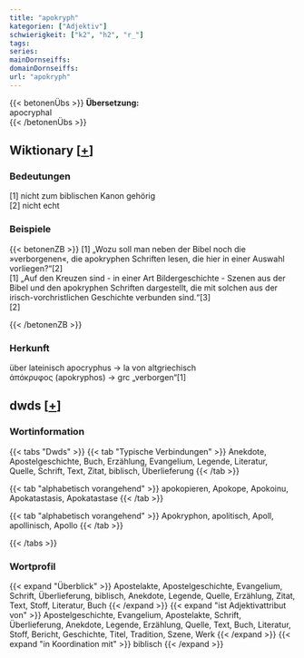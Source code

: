 ```yaml
---
title: "apokryph"
kategorien: ["Adjektiv"]
schwierigkeit: ["k2", "h2", "r_"]
tags:
series:
mainDornseiffs:
domainDornseiffs:
url: "apokryph"
---
```


{{< betonenÜbs >}}
**Übersetzung:**  
apocryphal  
{{< /betonenÜbs >}}

## Wiktionary [[+](https://de.wiktionary.org/wiki/apokryph)]

### Bedeutungen
[1] nicht zum biblischen Kanon gehörig  
[2] nicht echt  

### Beispiele
{{< betonenZB >}}
[1] „Wozu soll man neben der Bibel noch die »verborgenen«, die apokryphen Schriften lesen, die hier in einer Auswahl vorliegen?“[2]  
[1] „Auf den Kreuzen sind - in einer Art Bildergeschichte - Szenen aus der Bibel und den apokryphen Schriften dargestellt, die mit solchen aus der irisch-vorchristlichen Geschichte verbunden sind.“[3]  
[2]  

{{< /betonenZB >}}
### Herkunft
über lateinisch apocryphus → la von altgriechisch ἀπόκρυφος (apokryphos) → grc „verborgen“[1]  



## dwds [[+](https://www.dwds.de/wb/apokryph)]

### Wortinformation
{{< tabs "Dwds" >}}
{{< tab "Typische Verbindungen" >}}
Anekdote, Apostelgeschichte, Buch, Erzählung, Evangelium, Legende, Literatur, Quelle, Schrift, Text, Zitat, biblisch, Überlieferung
{{< /tab >}}

{{< tab "alphabetisch vorangehend" >}}
apokopieren, Apokope, Apokoinu, Apokatastasis, Apokatastase
{{< /tab >}}

{{< tab "alphabetisch vorangehend" >}}
Apokryphon, apolitisch, Apoll, apollinisch, Apollo
{{< /tab >}}

{{< /tabs >}}

### Wortprofil
{{< expand "Überblick" >}} Apostelakte, Apostelgeschichte, Evangelium, Schrift, Überlieferung, biblisch, Anekdote, Legende, Quelle, Erzählung, Zitat, Text, Stoff, Literatur, Buch {{< /expand >}}
{{< expand "ist Adjektivattribut von" >}} Apostelgeschichte, Evangelium, Apostelakte, Schrift, Überlieferung, Anekdote, Legende, Erzählung, Quelle, Text, Buch, Literatur, Stoff, Bericht, Geschichte, Titel, Tradition, Szene, Werk {{< /expand >}}
{{< expand "in Koordination mit" >}} biblisch {{< /expand >}}

